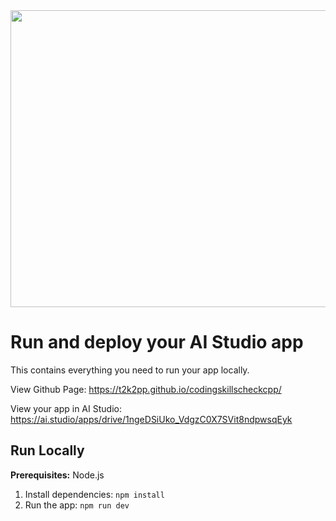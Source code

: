 <div align="center">
<img width="1200" height="475" alt="GHBanner" src="https://github.com/user-attachments/assets/0aa67016-6eaf-458a-adb2-6e31a0763ed6" />
</div>

# Run and deploy your AI Studio app

This contains everything you need to run your app locally.

View Github Page: https://t2k2pp.github.io/codingskillscheckcpp/

View your app in AI Studio: https://ai.studio/apps/drive/1ngeDSiUko_VdgzC0X7SVit8ndpwsqEyk

## Run Locally

**Prerequisites:**  Node.js


1. Install dependencies:
   `npm install`
2. Run the app:
   `npm run dev`
